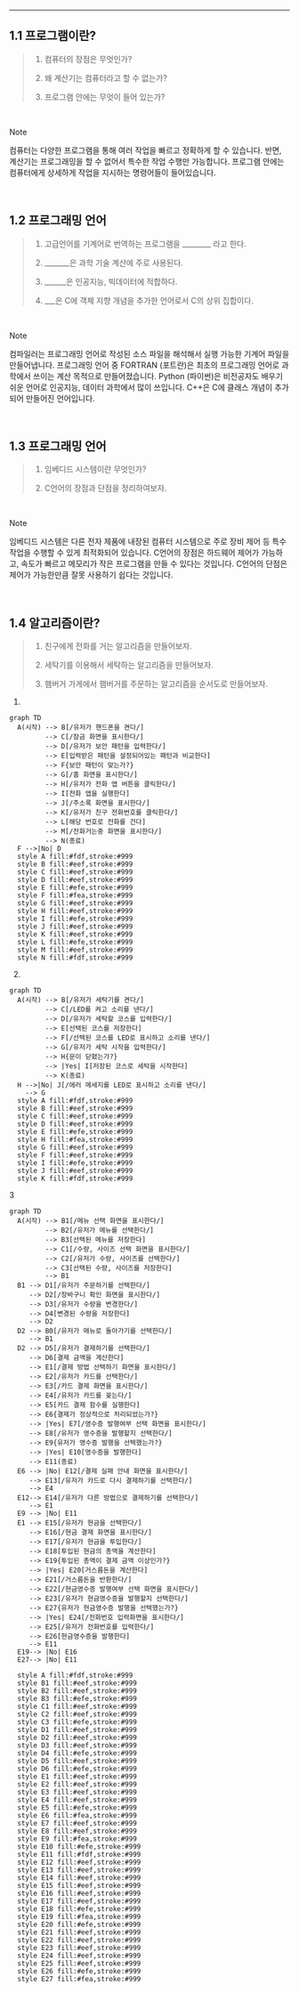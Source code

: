 --------

## 1.1 프로그램이란?

>1. 컴퓨터의 장점은 무엇인가?
>   
>2. 왜 계산기는 컴퓨터라고 할 수 없는가?
>   
>3. 프로그램 안에는 무엇이 들어 있는가?

<br>

> [!NOTE]
> 컴퓨터는 다양한 프로그램을 통해 여러 작업을 빠르고 정확하게 할 수 있습니다.
> 반면, 계산기는 프로그래밍을 할 수 없어서 특수한 작업 수행만 가능합니다.
> 프로그램 안에는 컴퓨터에게 상세하게 작업을 지시하는 명령어들이 들어있습니다.


<br>
 


## 1.2 프로그래밍 언어

>1. 고급언어를 기계어로 번역하는 프로그램을 ________ 라고 한다.
>   
>2. _______은 과학 기술 계산에 주로 사용된다.
>   
>3. ______은 인공지능, 빅데이터에 적합하다.
>
>4. ___은 C에 객체 지향 개념을 추가한 언어로서 C의 상위 집합이다. 

<br>

> [!NOTE]
> 컴파일러는 프로그래밍 언어로 작성된 소스 파일을 해석해서 실행 가능한 기계어 파일을 만들어냅니다.
> 프로그래밍 언어 중 FORTRAN (포트란)은 최초의 프로그래밍 언어로 과학에서 쓰이는 계산 목적으로 만들어졌습니다.
> Python (파이썬)은 비전공자도 배우기 쉬운 언어로 인공지능, 데이터 과학에서 많이 쓰입니다.
> C++은 C에 클래스 개념이 추가되어 만들어진 언어입니다.


<br>


## 1.3 프로그래밍 언어

>1. 임베디드 시스템이란 무엇인가?
>   
>2. C언어의 장점과 단점을 정리하여보자.

<br>

> [!NOTE]
> 임베디드 시스템은 다른 전자 제품에 내장된 컴퓨터 시스템으로 주로 장비 제어 등 특수 작업을 수행할 수 있게 최적화되어 있습니다. 
> C언어의 장점은 하드웨어 제어가 가능하고, 속도가 빠르고 메모리가 작은 프로그램을 만들 수 있다는 것입니다.
> C언어의 단점은 제어가 가능한만큼 잘못 사용하기 쉽다는 것입니다.


<br>


## 1.4 알고리즘이란?

>1. 친구에게 전화를 거는 알고리즘을 만들어보자.
>   
>2. 세탁기를 이용해서 세탁하는 알고리즘을 만들어보자.
>
>3. 햄버거 가게에서 햄버거를 주문하는 알고리즘을 순서도로 만들어보자. 

1.
```mermaid
graph TD
  A(시작) --> B[/유저가 핸드폰을 켠다/]
         --> C[/잠금 화면을 표시한다/]
         --> D[/유저가 보안 패턴을 입력한다/]
         --> E[입력받은 패턴을 설정되어있는 패턴과 비교한다]
         --> F{보안 패턴이 맞는가?}
         --> G[/홈 화면을 표시한다/]
         --> H[/유저가 전화 앱 버튼을 클릭한다/]
         --> I[전화 앱을 실행한다]
         --> J[/주소록 화면을 표시한다/]
         --> K[/유저가 친구 전화번호를 클릭한다/]
         --> L[해당 번호로 전화를 건다]
         --> M[/전화거는중 화면을 표시한다/]
         --> N(종료)
  F -->|No| D
  style A fill:#fdf,stroke:#999
  style B fill:#eef,stroke:#999
  style C fill:#eef,stroke:#999
  style D fill:#eef,stroke:#999
  style E fill:#efe,stroke:#999
  style F fill:#fea,stroke:#999
  style G fill:#eef,stroke:#999
  style H fill:#eef,stroke:#999
  style I fill:#efe,stroke:#999
  style J fill:#eef,stroke:#999
  style K fill:#eef,stroke:#999
  style L fill:#efe,stroke:#999
  style M fill:#eef,stroke:#999
  style N fill:#fdf,stroke:#999
```

2.
```mermaid
graph TD
  A(시작) --> B[/유저가 세탁기를 켠다/]
         --> C[/LED를 켜고 소리를 낸다/]
         --> D[/유저가 세탁할 코스를 입력한다/]
         --> E[선택된 코스를 저장한다]
         --> F[/선택된 코스를 LED로 표시하고 소리를 낸다/]
         --> G[/유저가 세탁 시작을 입력한다/]
         --> H{문이 닫혔는가?}
         --> |Yes| I[저장된 코스로 세탁을 시작한다]
         --> K(종료)
  H -->|No| J[/에러 메세지를 LED로 표시하고 소리를 낸다/]
    --> G
  style A fill:#fdf,stroke:#999
  style B fill:#eef,stroke:#999
  style C fill:#eef,stroke:#999
  style D fill:#eef,stroke:#999
  style E fill:#efe,stroke:#999
  style H fill:#fea,stroke:#999
  style G fill:#eef,stroke:#999
  style F fill:#eef,stroke:#999
  style I fill:#efe,stroke:#999
  style J fill:#eef,stroke:#999
  style K fill:#fdf,stroke:#999
```

3
```mermaid
graph TD
  A(시작) --> B1[/메뉴 선택 화면을 표시한다/]
         --> B2[/유저가 메뉴를 선택한다/]
         --> B3[선택된 메뉴를 저장한다]
         --> C1[/수량, 사이즈 선택 화면을 표시한다/]
         --> C2[/유저가 수량, 사이즈를 선택한다/]
         --> C3[선택된 수량, 사이즈를 저장한다]
         --> B1
  B1 --> D1[/유저가 주문하기를 선택한다/]
     --> D2[/장바구니 확인 화면을 표시한다/]
     --> D3[/유저가 수량을 변경한다/]
     --> D4[변경된 수량을 저장한다]
     --> D2
  D2 --> B0[/유저가 메뉴로 돌아가기를 선택한다/]
     --> B1
  D2 --> D5[/유저가 결제하기를 선택한다/]
     --> D6[결제 금액을 계산한다]
     --> E1[/결제 방법 선택하기 화면을 표시한다/]
     --> E2[/유저가 카드를 선택한다/]
     --> E3[/카드 결제 화면을 표시한다/]
     --> E4[/유저가 카드를 꽂는다/]
     --> E5[카드 결제 함수를 실행한다]
     --> E6{결제가 정상적으로 처리되었는가?}
     --> |Yes| E7[/영수증 발행여부 선택 화면을 표시한다/]
     --> E8[/유저가 영수증을 발행할지 선택한다/]
     --> E9{유저가 영수증 발행을 선택했는가?}
     --> |Yes| E10[영수증을 발행한다]
     --> E11(종료)
  E6 --> |No| E12[/결제 실패 안내 화면을 표시한다/]
     --> E13[/유저가 카드로 다시 결제하기를 선택한다/]
     --> E4
  E12--> E14[/유저가 다른 방법으로 결제하기를 선택한다/]
     --> E1
  E9 --> |No| E11
  E1 --> E15[/유저가 현금을 선택한다/]
     --> E16[/현금 결제 화면을 표시한다/]
     --> E17[/유저가 현금을 투입한다/]
     --> E18[투입된 현금의 총액을 계산한다]
     --> E19{투입된 총액이 결제 금액 이상인가?}
     --> |Yes| E20[거스름돈을 계산한다]
     --> E21[/거스름돈을 반환한다/]
     --> E22[/현금영수증 발행여부 선택 화면을 표시한다/]
     --> E23[/유저가 현금영수증을 발행할지 선택한다/]
     --> E27{유저가 현금영수증 발행을 선택했는가?}
     --> |Yes| E24[/전화번호 입력화면을 표시한다/]
     --> E25[/유저가 전화번호를 입력한다/]
     --> E26[현금영수증을 발행한다]
     --> E11
  E19--> |No| E16
  E27--> |No| E11
  
  style A fill:#fdf,stroke:#999
  style B1 fill:#eef,stroke:#999
  style B2 fill:#eef,stroke:#999
  style B3 fill:#efe,stroke:#999
  style C1 fill:#eef,stroke:#999
  style C2 fill:#eef,stroke:#999
  style C3 fill:#efe,stroke:#999
  style D1 fill:#eef,stroke:#999
  style D2 fill:#eef,stroke:#999
  style D3 fill:#eef,stroke:#999
  style D4 fill:#efe,stroke:#999
  style D5 fill:#eef,stroke:#999
  style D6 fill:#efe,stroke:#999
  style E1 fill:#eef,stroke:#999
  style E2 fill:#eef,stroke:#999
  style E3 fill:#eef,stroke:#999
  style E4 fill:#eef,stroke:#999
  style E5 fill:#efe,stroke:#999
  style E6 fill:#fea,stroke:#999
  style E7 fill:#eef,stroke:#999
  style E8 fill:#eef,stroke:#999
  style E9 fill:#fea,stroke:#999
  style E10 fill:#efe,stroke:#999
  style E11 fill:#fdf,stroke:#999
  style E12 fill:#eef,stroke:#999
  style E13 fill:#eef,stroke:#999
  style E14 fill:#eef,stroke:#999
  style E15 fill:#eef,stroke:#999
  style E16 fill:#eef,stroke:#999
  style E17 fill:#eef,stroke:#999
  style E18 fill:#efe,stroke:#999
  style E19 fill:#fea,stroke:#999
  style E20 fill:#efe,stroke:#999
  style E21 fill:#eef,stroke:#999
  style E22 fill:#eef,stroke:#999
  style E23 fill:#eef,stroke:#999
  style E24 fill:#eef,stroke:#999
  style E25 fill:#eef,stroke:#999
  style E26 fill:#efe,stroke:#999
  style E27 fill:#fea,stroke:#999
```


<br>





